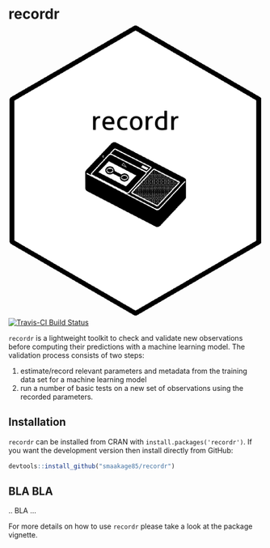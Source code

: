 
<!-- README.md is generated from README.Rmd. Please edit that file -->
recordr <img src="man/figures/logo_hex.png" align="right" />
============================================================

[![Travis-CI Build Status](https://travis-ci.org/smaakage85/customsteps.svg?branch=master)](https://travis-ci.org/smaakage85/recordr)

`recordr` is a lightweight toolkit to check and validate new observations before computing their predictions with a machine learning model. The validation process consists of two steps:

1.  estimate/record relevant parameters and metadata from the training data set for a machine learning model
2.  run a number of basic tests on a new set of observations using the recorded parameters.

Installation
------------

`recordr` can be installed from CRAN with `install.packages('recordr')`. If you want the development version then install directly from GitHub:

``` r
devtools::install_github("smaakage85/recordr")
```

BLA BLA
-------

.. BLA ...

For more details on how to use `recordr` please take a look at the package vignette.
